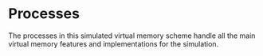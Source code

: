 # Processes

The processes in this simulated virtual memory scheme handle all the main virtual memory
features and implementations for the simulation.